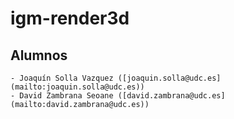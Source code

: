 # igm-render3d

## Alumnos

    - Joaquín Solla Vazquez ([joaquin.solla@udc.es](mailto:joaquin.solla@udc.es))
    - David Zambrana Seoane ([david.zambrana@udc.es](mailto:david.zambrana@udc.es)) 
